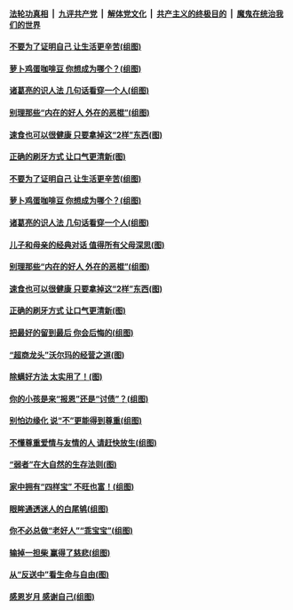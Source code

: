 ####  [法轮功真相](../../../../basic/blob/master/README.md?t=09041713) &nbsp;|&nbsp; [九评共产党](../../../../9ping.md/blob/master/README.md?t=09041713) &nbsp;|&nbsp; [解体党文化](../../../../jtdwh.md/blob/master/README.md?t=09041713)  &nbsp;|&nbsp; [共产主义的终极目的](../../../../gczydzjmd.md/blob/master/README.md?t=09041713) &nbsp;|&nbsp; [魔鬼在统治我们的世界](../../../../mgztzwmdsj.md/blob/master/README.md?t=09041713) 

#### [不要为了证明自己 让生活更辛苦(组图)](../pages/p8/906055.md?t=09041713) 

#### [萝卜鸡蛋咖啡豆 你想成为哪个？(组图)](../pages/p8/905878.md?t=09041713) 

#### [诸葛亮的识人法 几句话看穿一个人(组图)](../pages/p8/906117.md?t=09041713) 

#### [别理那些“内在的好人 外在的恶棍”(组图)](../pages/p8/906036.md?t=09041713) 

#### [速食也可以很健康 只要拿掉这“2样”东西(图)](../pages/p8/906033.md?t=09041713) 

#### [正确的刷牙方式 让口气更清新(图)](../pages/p8/905419.md?t=09041713) 

#### [不要为了证明自己 让生活更辛苦(组图)](../pages/p8/906055.md?t=09041713) 

#### [萝卜鸡蛋咖啡豆 你想成为哪个？(组图)](../pages/p8/905878.md?t=09041713) 

#### [诸葛亮的识人法 几句话看穿一个人(组图)](../pages/p8/906117.md?t=09041713) 

#### [儿子和母亲的经典对话 值得所有父母深思(图)](../pages/p8/906077.md?t=09041713) 

#### [别理那些“内在的好人 外在的恶棍”(组图)](../pages/p8/906036.md?t=09041713) 

#### [速食也可以很健康 只要拿掉这“2样”东西(图)](../pages/p8/906033.md?t=09041713) 

#### [正确的刷牙方式 让口气更清新(图)](../pages/p8/905419.md?t=09041713) 

#### [把最好的留到最后 你会后悔的(组图)](../pages/p8/905413.md?t=09041713) 

#### [“超商龙头”沃尔玛的经营之道(图)](../pages/p8/905459.md?t=09041713) 

#### [除螨好方法 太实用了！(图)](../pages/p8/905793.md?t=09041713) 

#### [你的小孩是来“报恩”还是“讨债”？(组图)](../pages/p8/905242.md?t=09041713) 

#### [别怕边缘化 说“不”更能得到尊重(组图)](../pages/p8/905729.md?t=09041713) 

#### [不懂尊重爱情与友情的人 请赶快放生(组图)](../pages/p8/905758.md?t=09041713) 

#### [“弱者”在大自然的生存法则(图)](../pages/p8/905465.md?t=09041713) 

#### [家中拥有“四样宝” 不旺也富！(组图)](../pages/p8/905766.md?t=09041713) 

#### [眼眸通透迷人的白尾鸲(组图)](../pages/p8/905742.md?t=09041713) 

#### [你不必总做“老好人”“乖宝宝”(组图)](../pages/p8/905417.md?t=09041713) 

#### [输掉一担柴 赢得了慈悲(组图)](../pages/p8/905528.md?t=09041713) 

#### [从“反送中”看生命与自由(图)](../pages/p8/905218.md?t=09041713) 

#### [感恩岁月 感谢自己(组图)](../pages/p8/905639.md?t=09041713) 


